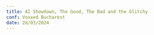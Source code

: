 ```yaml
---
title: AI Showdown, The Good, The Bad and the Glitchy
conf: Voxxed Bucharest
date: 28/03/2024
---
```

